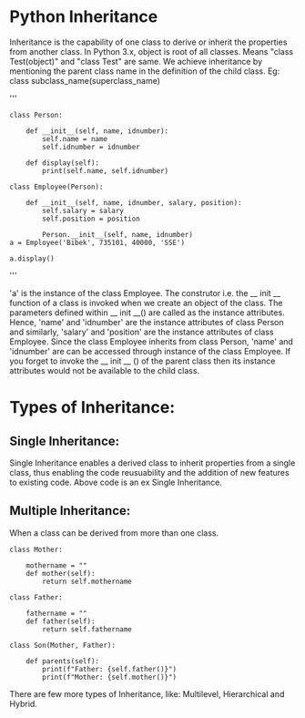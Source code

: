 # Python Inheritance

Inheritance is the capability of one class to derive or inherit the properties from another class. In Python 3.x, object is root of all classes. Means "class Test(object)" and "class Test" are same.
We achieve inheritance by mentioning the parent class name in the definition of the child class. 
Eg: class subclass_name(superclass_name)

'''

    class Person:

        def __init__(self, name, idnumber):
            self.name = name
            self.idnumber = idnumber

        def display(self):
            print(self.name, self.idnumber)

    class Employee(Person):

        def __init__(self, name, idnumber, salary, position):
            self.salary = salary
            self.position = position

            Person.__init__(self, name, idnumber)
    a = Employee('Bibek', 735101, 40000, 'SSE')

    a.display()
'''

'a' is the instance of the class Employee. The construtor i.e. the __ init __ function of a class is invoked when we create an object of the class. The parameters defined within __ init __() are called as the instance attributes. Hence, 'name' and 'idnumber' are the instance attributes of class Person and similarly, 'salary' and 'position' are the instance attributes of class Employee. Since the class Employee inherits from class Person, 'name' and 'idnumber' are can be accessed through instance of the class Employee. If you forget to invoke the __ init __ () of the parent class then its instance attributes would not be available to the child class.

# Types of Inheritance:

## Single Inheritance: 
   Single Inheritance enables a derived class to inherit properties from a single class, thus enabling the code reusuability and the addition of new features to existing code. Above code is an ex Single Inheritance.

## Multiple Inheritance: 
When a class can be derived from more than one class.

    class Mother:

        mothername = ""
        def mother(self):
            return self.mothername

    class Father:

        fathername = ""
        def father(self):
            return self.fathername

    class Son(Mother, Father):

        def parents(self):
            print(f"Father: {self.father()}")
            print(f"Mother: {self.mother()}")

There are few more types of Inheritance, like:
Multilevel, Hierarchical and Hybrid.